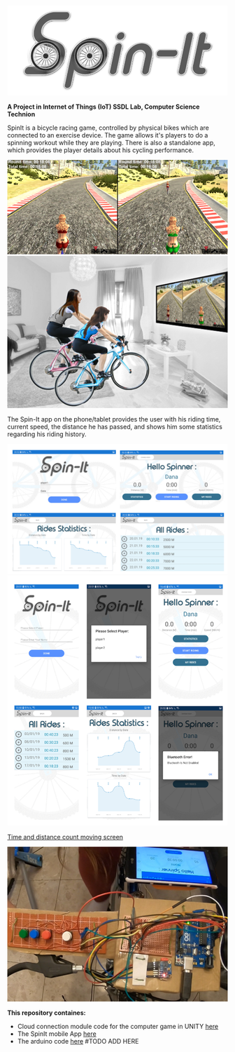 ![logospinit](./pics/logo_big.png)


**A Project in Internet of Things (IoT) SSDL Lab, Computer Science Technion**


SpinIt is a bicycle racing game, controlled by physical bikes which are connected to an exercise device. The game allows it's players to do a spinning workout while they are playing. There is also a standalone app, which provides the player details about his cycling performance.

![screen](./pics/game_screen.png)
![pphoto](./pics/poster_photo.jpg)

The Spin-It app on the phone/tablet provides the user with his riding time, current speed, the distance he has passed, and shows him some statistics regarding his riding history. 

![1](./pics/land.jpg)
![8](./pics/port.jpg)

[Time and distance count moving screen](./pics/moving_screen.mp4)

![ardo](./pics/arduino.jpg)


**This repository containes:**

* Cloud connection module code for the computer game in UNITY [here](./CloudConnectionUnity/Assets)
* The SpinIt mobile App [here](./SpinItApp)
* The arduino code [here]() #TODO ADD HERE
